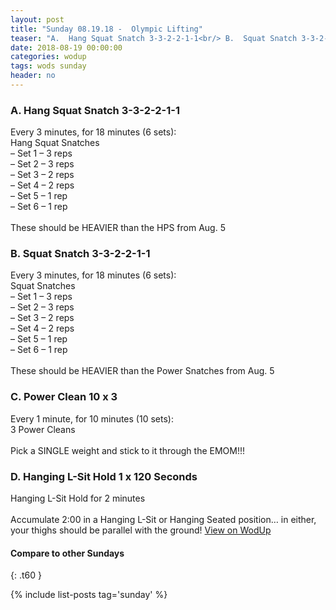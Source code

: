 ```yaml
---
layout: post
title: "Sunday 08.19.18 -  Olympic Lifting"
teaser: "A.  Hang Squat Snatch 3-3-2-2-1-1<br/> B.  Squat Snatch 3-3-2-2-1-1<br/> C.  Power Clean 10 x 3<br/> D.  Hanging L-Sit Hold 1 x 120 Seconds"
date: 2018-08-19 00:00:00
categories: wodup
tags: wods sunday
header: no
---
```



<h3>A.  Hang Squat Snatch 3-3-2-2-1-1</h3>
Every 3 minutes, for 18 minutes (6 sets):<br/>Hang Squat Snatches<br/>– Set 1 – 3 reps <br/>– Set 2 – 3 reps <br/>– Set 3 – 2 reps <br/>– Set 4 – 2 reps <br/>– Set 5 – 1 rep <br/>– Set 6 – 1 rep <br/><br/>These should be HEAVIER than the HPS from Aug. 5
<h3>B.  Squat Snatch 3-3-2-2-1-1</h3>
Every 3 minutes, for 18 minutes (6 sets):<br/>Squat Snatches<br/>– Set 1 – 3 reps <br/>– Set 2 – 3 reps <br/>– Set 3 – 2 reps <br/>– Set 4 – 2 reps <br/>– Set 5 – 1 rep <br/>– Set 6 – 1 rep <br/><br/>These should be HEAVIER than the Power Snatches from Aug. 5
<h3>C.  Power Clean 10 x 3</h3>
Every 1 minute, for 10 minutes (10 sets):<br/>3 Power Cleans<br/><br/>Pick a SINGLE weight and stick to it through the EMOM!!!
<h3>D.  Hanging L-Sit Hold 1 x 120 Seconds</h3>
Hanging L-Sit Hold for 2 minutes<br/><br/>Accumulate 2:00 in a Hanging L-Sit or Hanging Seated position… in either, your thighs should be parallel with the ground!
<a href="https://www.wodup.com/gyms/asphodel/wods/8461" target="blank">View on WodUp</a>


#### Compare to other Sundays
{: .t60 }

{% include list-posts tag='sunday' %}